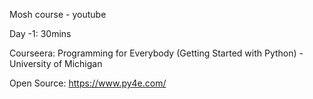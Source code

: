 Mosh course - youtube

Day -1: 30mins

Courseera:
Programming for Everybody (Getting Started with Python) - University of Michigan

Open Source: https://www.py4e.com/

